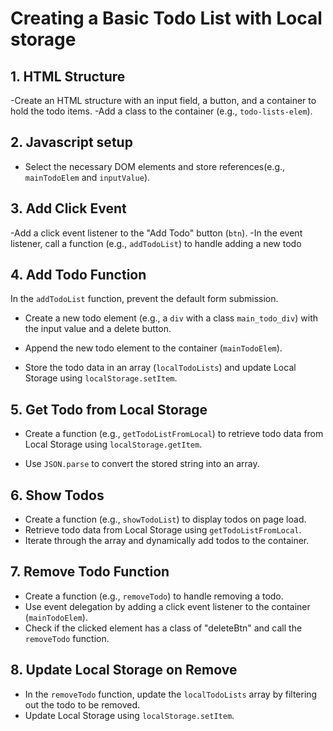 # Creating a Basic Todo List with Local storage

## 1. HTML Structure

-Create an HTML structure with an input field, a button, and a container to hold the todo items.
-Add a class to the container (e.g., `todo-lists-elem`).

## 2. Javascript setup

- Select the necessary DOM elements and store references(e.g., `mainTodoElem` and `inputValue`).

## 3. Add Click Event

-Add a click event listener to the "Add Todo" button (`btn`).
-In the event listener, call a function (e.g., `addTodoList`) to handle adding a new todo

## 4. Add Todo Function

In the `addTodoList` function, prevent the default form submission.

- Create a new todo element (e.g., a `div` with a class `main_todo_div`) with the input value and a delete button.

- Append the new todo element to the container (`mainTodoElem`).

- Store the todo data in an array (`localTodoLists`) and update Local Storage using `localStorage.setItem`.

## 5. Get Todo from Local Storage

- Create a function (e.g., `getTodoListFromLocal`) to retrieve todo data from Local Storage using `localStorage.getItem`.

- Use `JSON.parse` to convert the stored string into an array.

## 6. Show Todos

- Create a function (e.g., `showTodoList`) to display todos on page load.
- Retrieve todo data from Local Storage using `getTodoListFromLocal`.
- Iterate through the array and dynamically add todos to the container.

## 7. Remove Todo Function

- Create a function (e.g., `removeTodo`) to handle removing a todo.
- Use event delegation by adding a click event listener to the container (`mainTodoElem`).
- Check if the clicked element has a class of "deleteBtn" and call the `removeTodo` function.

## 8. Update Local Storage on Remove

- In the `removeTodo` function, update the `localTodoLists` array by filtering out the todo to be removed.
- Update Local Storage using `localStorage.setItem`.
